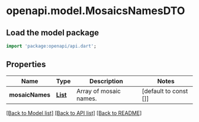 # openapi.model.MosaicsNamesDTO

## Load the model package
```dart
import 'package:openapi/api.dart';
```

## Properties
Name | Type | Description | Notes
------------ | ------------- | ------------- | -------------
**mosaicNames** | [**List<MosaicNamesDTO>**](MosaicNamesDTO.md) | Array of mosaic names. | [default to const []]

[[Back to Model list]](../README.md#documentation-for-models) [[Back to API list]](../README.md#documentation-for-api-endpoints) [[Back to README]](../README.md)


